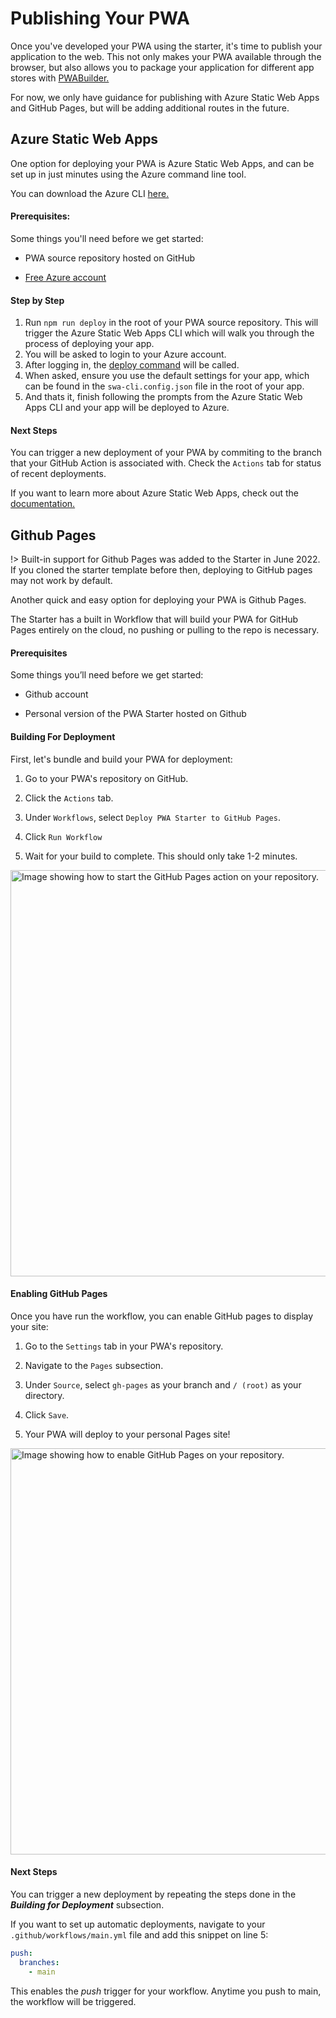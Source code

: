 # Publishing Your PWA

Once you've developed your PWA using the starter, it's time to publish your application to the web. 
This not only makes your PWA available through the browser, but also allows you to package your application for different app stores with <a href=#/builder/quick-start>PWABuilder.</a>

For now, we only have guidance for publishing with Azure Static Web Apps and GitHub Pages, but will be adding additional routes in the future.

## Azure Static Web Apps

One option for deploying your PWA is Azure Static Web Apps, and can be set up in just minutes using the Azure command line tool.

You can download the Azure CLI <a href="https://docs.microsoft.com/en-us/cli/azure/install-azure-cli">here.</a>

#### Prerequisites:

Some things you'll need before we get started:
  
* PWA source repository hosted on GitHub
  
* <a href="https://azure.microsoft.com/en-us/free"> Free Azure account </a>

#### Step by Step

1. Run `npm run deploy` in the root of your PWA source repository. This will trigger the Azure Static Web Apps CLI which will walk you through the process of deploying your app.
2. You will be asked to login to your Azure account.
3. After logging in, the [deploy command](https://azure.github.io/static-web-apps-cli/docs/cli/swa-deploy) will be called. 
4. When asked, ensure you use the default settings for your app, which can be found in the `swa-cli.config.json` file in the root of your app.
5. And thats it, finish following the prompts from the Azure Static Web Apps CLI and your app will be deployed to Azure.

#### Next Steps

You can trigger a new deployment of your PWA by commiting to the branch that your GitHub Action is associated with. Check the `Actions` tab for status of recent deployments.

If you want to learn more about Azure Static Web Apps, check out the <a href="https://docs.microsoft.com/en-us/azure/static-web-apps/"> documentation. </a>

## Github Pages

!> Built-in support for Github Pages was added to the Starter in June 2022. If you cloned the starter template before then, deploying to GitHub pages may not work by default.

Another quick and easy option for deploying your PWA is Github Pages. 

The Starter has a built in Workflow that will build your PWA for GitHub Pages entirely on the cloud, no pushing or pulling to the repo is necessary.

#### Prerequisites

Some things you’ll need before we get started:

- Github account

- Personal version of the PWA Starter hosted on Github

#### Building For Deployment

First, let's bundle and build your PWA for deployment:

1. Go to your PWA's repository on GitHub.

2. Click the `Actions` tab.

3. Under `Workflows`, select `Deploy PWA Starter to GitHub Pages`.

4. Click `Run Workflow`

5. Wait for your build to complete. This should only take 1-2 minutes.

<div class="docs-image">
     <img src="/assets/starter/publishing/pages-build.png" alt="Image showing how to start the GitHub Pages action on your repository." width=650>
</div>

#### Enabling GitHub Pages

Once you have run the workflow, you can enable GitHub pages to display your site:

1. Go to the `Settings` tab in your PWA's repository.

2. Navigate to the `Pages` subsection.

3. Under `Source`, select `gh-pages` as your branch and `/ (root)` as your directory.

4. Click `Save`.
   
5. Your PWA will deploy to your personal Pages site!

<div class="docs-image">
     <img src="/assets/starter/publishing/enable-pages.png" alt="Image showing how to enable GitHub Pages on your repository." width=650>
</div>

#### Next Steps

You can trigger a new deployment by repeating the steps done in the ***Building for Deployment*** subsection.

If you want to set up automatic deployments, navigate to your `.github/workflows/main.yml` file and add this snippet on line 5:

```yml
push:
  branches:
    - main
```

This enables the *push* trigger for your workflow. Anytime you push to main, the workflow will be triggered.